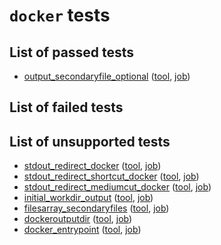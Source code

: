 # `docker` tests
## List of passed tests
- [output_secondaryfile_optional](https://github.com/common-workflow-language/common-workflow-language/tree/main/v1.0/conformance_test_v1.0.yaml#L846) ([tool](https://github.com/common-workflow-language/common-workflow-language/tree/main/v1.0/v1.0/optional-output.cwl), [job](https://github.com/common-workflow-language/common-workflow-language/tree/main/v1.0/v1.0/cat-job.json))
## List of failed tests
## List of unsupported tests
- [stdout_redirect_docker](https://github.com/common-workflow-language/common-workflow-language/tree/main/v1.0/conformance_test_v1.0.yaml#L61) ([tool](https://github.com/common-workflow-language/common-workflow-language/tree/main/v1.0/v1.0/cat3-tool-docker.cwl), [job](https://github.com/common-workflow-language/common-workflow-language/tree/main/v1.0/v1.0/cat-job.json))
- [stdout_redirect_shortcut_docker](https://github.com/common-workflow-language/common-workflow-language/tree/main/v1.0/conformance_test_v1.0.yaml#L73) ([tool](https://github.com/common-workflow-language/common-workflow-language/tree/main/v1.0/v1.0/cat3-tool-shortcut.cwl), [job](https://github.com/common-workflow-language/common-workflow-language/tree/main/v1.0/v1.0/cat-job.json))
- [stdout_redirect_mediumcut_docker](https://github.com/common-workflow-language/common-workflow-language/tree/main/v1.0/conformance_test_v1.0.yaml#L85) ([tool](https://github.com/common-workflow-language/common-workflow-language/tree/main/v1.0/v1.0/cat3-tool-mediumcut.cwl), [job](https://github.com/common-workflow-language/common-workflow-language/tree/main/v1.0/v1.0/cat-job.json))
- [initial_workdir_output](https://github.com/common-workflow-language/common-workflow-language/tree/main/v1.0/conformance_test_v1.0.yaml#L1231) ([tool](https://github.com/common-workflow-language/common-workflow-language/tree/main/v1.0/v1.0/initialworkdirrequirement-docker-out.cwl), [job](https://github.com/common-workflow-language/common-workflow-language/tree/main/v1.0/v1.0/initialworkdirrequirement-docker-out-job.json))
- [filesarray_secondaryfiles](https://github.com/common-workflow-language/common-workflow-language/tree/main/v1.0/conformance_test_v1.0.yaml#L1256) ([tool](https://github.com/common-workflow-language/common-workflow-language/tree/main/v1.0/v1.0/docker-array-secondaryfiles.cwl), [job](https://github.com/common-workflow-language/common-workflow-language/tree/main/v1.0/v1.0/docker-array-secondaryfiles-job.json))
- [dockeroutputdir](https://github.com/common-workflow-language/common-workflow-language/tree/main/v1.0/conformance_test_v1.0.yaml#L1308) ([tool](https://github.com/common-workflow-language/common-workflow-language/tree/main/v1.0/v1.0/docker-output-dir.cwl), [job](https://github.com/common-workflow-language/common-workflow-language/tree/main/v1.0/v1.0/empty.json))
- [docker_entrypoint](https://github.com/common-workflow-language/common-workflow-language/tree/main/v1.0/conformance_test_v1.0.yaml#L2109) ([tool](https://github.com/common-workflow-language/common-workflow-language/tree/main/v1.0/v1.0/docker-run-cmd.cwl), [job](https://github.com/common-workflow-language/common-workflow-language/tree/main/v1.0/v1.0/empty.json))

